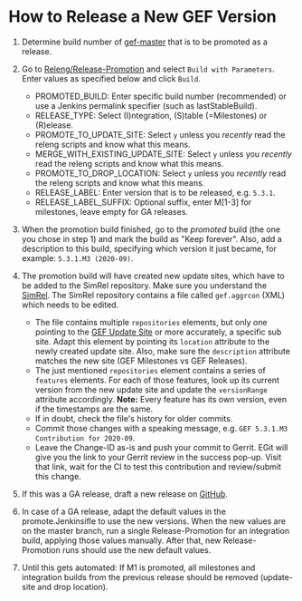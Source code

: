 # How to Release a New GEF Version

1. Determine build number of [gef-master](https://ci.eclipse.org/gef/job/gef-master/) that is to be promoted as a release.

1. Go to [Releng/Release-Promotion](https://ci.eclipse.org/gef/job/Releng/job/Release-Promotion/) and select `Build with Parameters`. Enter values as specified below and click `Build`.

    * PROMOTED_BUILD: Enter specific build number (recommended) or use a Jenkins permalink specifier (such as lastStableBuild).
    * RELEASE_TYPE: Select (I)ntegration, (S)table (=Milestones) or (R)elease.
    * PROMOTE_TO_UPDATE_SITE: Select `y` unless you *recently* read the releng scripts and know what this means.
    * MERGE_WITH_EXISTING_UPDATE_SITE: Select `y` unless you *recently* read the releng scripts and know what this means.
    * PROMOTE_TO_DROP_LOCATION: Select `y` unless you *recently* read the releng scripts and know what this means.
    * RELEASE_LABEL: Enter version that is to be released, e.g. `5.3.1`.
    * RELEASE_LABEL_SUFFIX: Optional suffix, enter M[1-3] for milestones, leave empty for GA releases.

1. When the promotion build finished, go to the *promoted* build (the one you chose in step 1) and mark the build as "Keep forever". Also, add a description to this build, specifying which version it just became, for example: `5.3.1.M3 (2020-09)`.

1. The promotion build will have created new update sites, which have to be added to the SimRel repository. Make sure you understand the [SimRel](https://wiki.eclipse.org/Simrel/Contributing_to_Simrel_Aggregation_Build). The SimRel repository contains a file called `gef.aggrcon` (XML) which needs to be edited.

    * The file contains multiple `repositories` elements, but only one pointing to the [GEF Update Site](https://download.eclipse.org/tools/gef/updates/) or more accurately, a specific sub site. Adapt this element by pointing its `location` attribute to the newly created update site. Also, make sure the `description` attribute matches the new site (GEF Milestones vs GEF Releases).
    * The just mentioned `repositories` element contains a series of `features` elements. For each of those features, look up its current version from the new update site and update the `versionRange` attribute accordingly. **Note:** Every feature has its own version, even if the timestamps are the same.
    * If in doubt, check the file's history for older commits.
    * Commit those changes with a speaking message, e.g. `GEF 5.3.1.M3 Contribution for 2020-09`.
    * Leave the Change-ID as-is and push your commit to Gerrit. EGit will give you the link to your Gerrit review in the success pop-up. Visit that link, wait for the CI to test this contribution and review/submit this change.

1. If this was a GA release, draft a new release on [GitHub](https://github.com/eclipse/gef).

1. In case of a GA release, adapt the default values in the promote.Jenkinsifle to use the new versions. When the new values are on the master branch, run a single Release-Promotion for an integration build, applying those values manually. After that, new Release-Promotion runs should use the new default values.

1. Until this gets automated: If M1 is promoted, all milestones and integration builds from the previous release should be removed (update-site and drop location).
